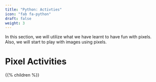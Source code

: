 ```yaml
---
title: "Python: Activties"
icon: "fab fa-python"
draft: false
weight: 3
---
```

In this section, we will utilize what we have learnt to have fun with pixels. Also, we will start to play with images using pixels.

# Pixel Activities
{{% children %}}
